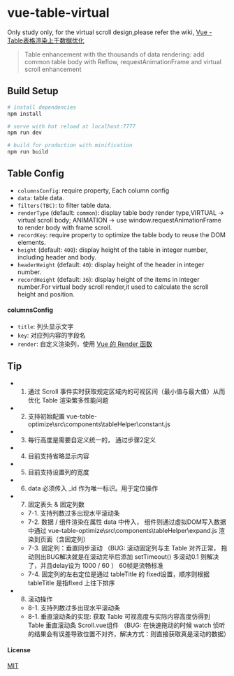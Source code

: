 # vue-table-virtual

Only study only, for the virtual scroll design,please refer the 
wiki, [Vue - Table表格渲染上千数据优化](https://zhuanlan.zhihu.com/p/53455289)
 
>Table enhancement with the thousands of data rendering: 
add common table body with Reflow, requestAnimationFrame and virtual scroll enhancement

## Build Setup

``` bash
# install dependencies
npm install

# serve with hot reload at localhost:7777
npm run dev

# build for production with minification
npm run build

```

## Table Config

- `columnsConfig`: require property, Each column config
- `data`: table data.
- `filters(TBC)`: to filter table data.
- `renderType` (default: `common`): display table body render type,VIRTUAL -> virtual scroll body; ANIMATION -> use window.requestAnimationFrame to render body with frame scroll.
- `recordKey`: require property to optimize the table body to reuse the DOM elements.
- `height` (default: `400`): display height of the table in integer number, including header and body.
- `headerHeight` (default: `40`): display height of the header in integer number.
- `recordHeight` (default: `36`): display height of the items in integer number.For virtual body scroll render,it used to calculate the scroll height and position.

#### columnsConfig

- `title`:  列头显示文字
- `key`:  对应列内容的字段名
- `render`:  自定义渲染列，使用 [Vue 的 Render 函数](https://cn.vuejs.org/v2/guide/render-function.html#%E6%B7%B1%E5%85%A5-data-%E5%AF%B9%E8%B1%A1)

## Tip

- 1. 通过 Scroll 事件实时获取规定区域内的可视区间（最小值与最大值）从而优化 Table 渲染繁多性能问题
- 2. 支持初始配置 vue-table-optimize\src\components\tableHelper\constant.js
- 3. 每行高度是需要自定义统一的， 通过步骤2定义
- 4. 目前支持省略显示内容
- 5. 目前支持设置列的宽度
- 6. data 必须传入 _id 作为唯一标识。用于定位操作
- 7. 固定表头 & 固定列数
  - 7-1. 支持列数过多出现水平滚动条
  - 7-2. 数据 / 组件渲染在属性 data 中传入， 组件则通过虚拟DOM写入数据中通过 vue-table-optimize\src\components\tableHelper\expand.js 渲染到页面（含固定列）
  - 7-3. 固定列：垂直同步滚动 （BUG: 滚动固定列与主 Table 对齐正常， 拖动则出BUG解决就是在滚动完毕后添加 setTimeout() 多滚动0.1 则解决了，并且delay设为 1000 / 60 ） 60帧是流畅标准
  - 7-4. 固定列的左右定位是通过 tableTitle 的 fixed设置，顺序则根据 tableTitle 是指flxed 上往下排序
- 8. 滚动操作
  - 8-1. 支持列数过多出现水平滚动条
  - 8-1. 垂直滚动条的实现: 获取 Table 可视高度与实际内容高度仿得到 Table 垂直滚动条 Scroll.vue组件 （BUG: 在快速拖动的时候 watch 侦听的结果会有误差导致位置不对齐，解决方式：则直接获取真是滚动的数据）

#### License

[MIT](http://opensource.org/licenses/MIT)

